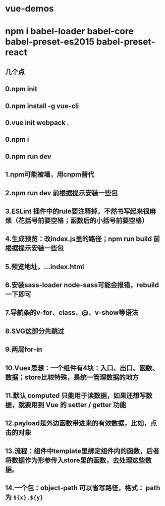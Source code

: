 # vue-demos
# npm i babel-loader babel-core babel-preset-es2015 babel-preset-react

## 几个点

## 0.npm init
## 0.npm install -g vue-cli
## 0.vue init webpack .
## 0.npm i
## 0.npm run dev

## 1.npm可能被墙，用cnpm替代
## 2.npm run dev 前根据提示安装一些包
## 3.ESLint 插件中的rule要注释掉，不然书写起来很麻烦（花括号前要空格；函数后的小括号前要空格）
## 4.生成预览：改index.js里的路径；npm run build 前根据提示安装一些包
## 5.预览地址，...index.html
## 6.安装sass-loader node-sass可能会报错，rebuild一下即可
## 7.导航条的v-for、class、@、v-show等语法
## 8.SVG这部分先跳过
## 9.两层for-in
## 10.Vuex思想：一个组件有4块：入口、出口、函数、数据；store比较特殊，是统一管理数据的地方
## 11.默认 computed 只能用于读数据，如果还想写数据，就要用到 Vue 的 setter / getter 功能 
## 12.payload是外边函数带进来的有效数据，比如，点击的对象
## 13.流程：组件中template里绑定组件内的函数，后者将数据作为形参传入store里的函数，去处理这些数据。
## 14.一个包：object-path 可以省写路径，格式： path 为 `${x}.${y}` 
